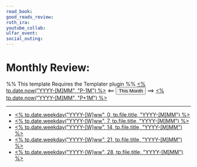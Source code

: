 ```yaml
---
read_book: 
good_reads_review: 
roth_ira: 
youtube_collab: 
ulfar_event: 
social_outing: 
---
```


# Monthly Review:
%% This template Requires the Templater plugin %%
[<% tp.date.now("YYYY-[M]MM", "P-1M") %>](<%%20tp.date.now("YYYY-[M]MM",%20"P-1M")%20%>) <== <button class="date_button_today">This Month</button> ==> [<% tp.date.now("YYYY-[M]MM", "P+1M") %>](<%%20tp.date.now("YYYY-[M]MM",%20"P+1M")%20%>)

---

- [<% tp.date.weekday("YYYY-[W]ww", 0, tp.file.title, "YYYY-[M]MM") %>](<%%20tp.date.weekday("YYYY-[W]ww",%200,%20tp.file.title,%20"YYYY-[M]MM")%20%>)
- [<% tp.date.weekday("YYYY-[W]ww", 7, tp.file.title, "YYYY-[M]MM") %>](<%%20tp.date.weekday("YYYY-[W]ww",%207,%20tp.file.title,%20"YYYY-[M]MM")%20%>)
- [<% tp.date.weekday("YYYY-[W]ww", 14, tp.file.title, "YYYY-[M]MM") %>](<%%20tp.date.weekday("YYYY-[W]ww",%2014,%20tp.file.title,%20"YYYY-[M]MM")%20%>)
- [<% tp.date.weekday("YYYY-[W]ww", 21, tp.file.title, "YYYY-[M]MM") %>](<%%20tp.date.weekday("YYYY-[W]ww",%2021,%20tp.file.title,%20"YYYY-[M]MM")%20%>)
- [<% tp.date.weekday("YYYY-[W]ww", 28, tp.file.title, "YYYY-[M]MM") %>](<%%20tp.date.weekday("YYYY-[W]ww",%2028,%20tp.file.title,%20"YYYY-[M]MM")%20%>)
